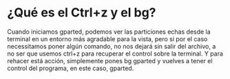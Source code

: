 # ¿Qué es el Ctrl+z y el bg?

Cuando iniciamos gparted, podemos ver las particiones echas desde la 
terminal en un entorno más agradable para la vista, pero si por el caso 
necessitamos poner algún comando, no nos dejará sin salir del archivo, 
a no ser que usemos ctrl+z para recuperar el control sobre la terminal. 
Y para rehacer está acción, simplemente pones bg gparted y vuelves a 
tener el control del programa, en este caso, gparted.
